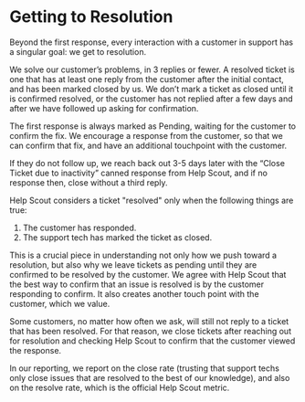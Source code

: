 # Getting to Resolution

Beyond the first response, every interaction with a customer in support has a singular goal: we get to resolution.

We solve our customer’s problems, in 3 replies or fewer. A resolved ticket is one that has at least one reply from the customer after the initial contact, and has been marked closed by us. We don’t mark a ticket as closed until it is confirmed resolved, or the customer has not replied after a few days and after we have followed up asking for confirmation.

The first response is always marked as Pending, waiting for the customer to confirm the fix. We encourage a response from the customer, so that we can confirm that fix, and have an additional touchpoint with the customer. 

If they do not follow up, we reach back out 3-5 days later with the “Close Ticket due to inactivity” canned response from Help Scout, and if no response then, close without a third reply.

Help Scout considers a ticket "resolved" only when the following things are true:
1. The customer has responded.
2. The support tech has marked the ticket as closed. 

This is a crucial piece in understanding not only how we push toward a resolution, but also why we leave tickets as pending until they are confirmed to be resolved by the customer. We agree with Help Scout that the best way to confirm that an issue is resolved is by the customer responding to confirm. It also creates another touch point with the customer, which we value. 

Some customers, no matter how often we ask, will still not reply to a ticket that has been resolved. For that reason, we close tickets after reaching out for resolution and checking Help Scout to confirm that the customer viewed the response. 

In our reporting, we report on the close rate (trusting that support techs only close issues that are resolved to the best of our knowledge), and also on the resolve rate, which is the official Help Scout metric. 